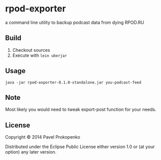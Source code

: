 # rpod-exporter

a command line utility to backup podcast data from dying RPOD.RU

## Build

1. Checkout sources
2. Execute with ``lein uberjar``

## Usage


```lang=bash
java -jar rpod-exporter-0.1.0-standalone.jar you-podcast-feed
```

## Note

Most likely you would need to tweak export-post function for your needs.

## License

Copyright © 2014 Pavel Prokopenko

Distributed under the Eclipse Public License either version 1.0 or (at
your option) any later version.
